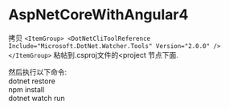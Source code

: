 # AspNetCoreWithAngular4

拷贝
`<ItemGroup>
    <DotNetCliToolReference Include="Microsoft.DotNet.Watcher.Tools" Version="2.0.0" />
</ItemGroup>` 
粘帖到.csproj文件的<project 节点下面. 

然后执行以下命令:<br/>
dotnet restore <br/>
npm install <br/>
dotnet watch run <br/>
